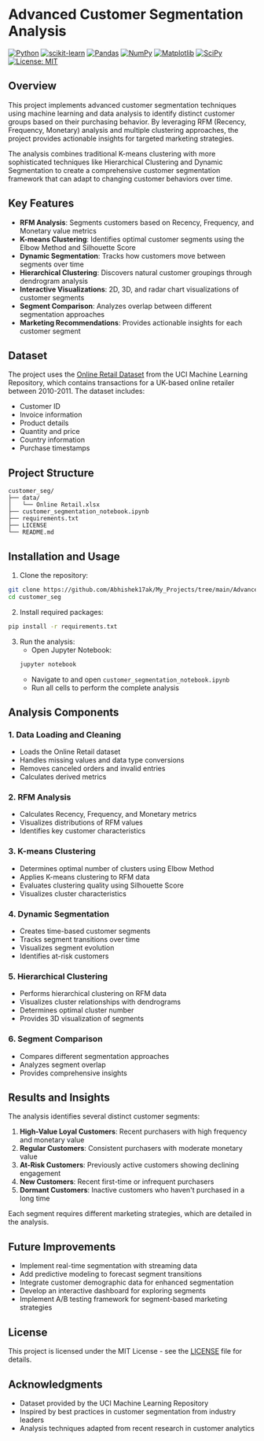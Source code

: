 # Advanced Customer Segmentation Analysis

[![Python](https://img.shields.io/badge/Python-3.8%2B-blue)](https://www.python.org/)
[![scikit-learn](https://img.shields.io/badge/scikit--learn-1.0%2B-orange)](https://scikit-learn.org/)
[![Pandas](https://img.shields.io/badge/pandas-1.3%2B-brightgreen)](https://pandas.pydata.org/)
[![NumPy](https://img.shields.io/badge/numpy-1.20%2B-yellow)](https://numpy.org/)
[![Matplotlib](https://img.shields.io/badge/matplotlib-3.5%2B-red)](https://matplotlib.org/)
[![SciPy](https://img.shields.io/badge/scipy-1.7%2B-9cf)](https://scipy.org/)
[![License: MIT](https://img.shields.io/badge/License-MIT-green.svg)](https://opensource.org/licenses/MIT)

## Overview

This project implements advanced customer segmentation techniques using machine learning and data analysis to identify distinct customer groups based on their purchasing behavior. By leveraging RFM (Recency, Frequency, Monetary) analysis and multiple clustering approaches, the project provides actionable insights for targeted marketing strategies.

The analysis combines traditional K-means clustering with more sophisticated techniques like Hierarchical Clustering and Dynamic Segmentation to create a comprehensive customer segmentation framework that can adapt to changing customer behaviors over time.

## Key Features

- **RFM Analysis**: Segments customers based on Recency, Frequency, and Monetary value metrics
- **K-means Clustering**: Identifies optimal customer segments using the Elbow Method and Silhouette Score
- **Dynamic Segmentation**: Tracks how customers move between segments over time
- **Hierarchical Clustering**: Discovers natural customer groupings through dendrogram analysis
- **Interactive Visualizations**: 2D, 3D, and radar chart visualizations of customer segments
- **Segment Comparison**: Analyzes overlap between different segmentation approaches
- **Marketing Recommendations**: Provides actionable insights for each customer segment

## Dataset

The project uses the [Online Retail Dataset](https://archive.ics.uci.edu/ml/datasets/Online+Retail) from the UCI Machine Learning Repository, which contains transactions for a UK-based online retailer between 2010-2011. The dataset includes:

- Customer ID
- Invoice information
- Product details
- Quantity and price
- Country information
- Purchase timestamps

## Project Structure

```
customer_seg/
├── data/
│   └── Online Retail.xlsx
├── customer_segmentation_notebook.ipynb  
├── requirements.txt
├── LICENSE
└── README.md
```

## Installation and Usage

1. Clone the repository:
```bash
git clone https://github.com/Abhishek17ak/My_Projects/tree/main/Advanced_Customer_Segmentation_Analysis.git
cd customer_seg
```

2. Install required packages:
```bash
pip install -r requirements.txt
```

3. Run the analysis:
   - Open Jupyter Notebook:
   ```bash
   jupyter notebook
   ```
   - Navigate to and open `customer_segmentation_notebook.ipynb`
   - Run all cells to perform the complete analysis

## Analysis Components

### 1. Data Loading and Cleaning
- Loads the Online Retail dataset
- Handles missing values and data type conversions
- Removes canceled orders and invalid entries
- Calculates derived metrics

### 2. RFM Analysis
- Calculates Recency, Frequency, and Monetary metrics
- Visualizes distributions of RFM values
- Identifies key customer characteristics

### 3. K-means Clustering
- Determines optimal number of clusters using Elbow Method
- Applies K-means clustering to RFM data
- Evaluates clustering quality using Silhouette Score
- Visualizes cluster characteristics

### 4. Dynamic Segmentation
- Creates time-based customer segments
- Tracks segment transitions over time
- Visualizes segment evolution
- Identifies at-risk customers

### 5. Hierarchical Clustering
- Performs hierarchical clustering on RFM data
- Visualizes cluster relationships with dendrograms
- Determines optimal cluster number
- Provides 3D visualization of segments

### 6. Segment Comparison
- Compares different segmentation approaches
- Analyzes segment overlap
- Provides comprehensive insights

## Results and Insights

The analysis identifies several distinct customer segments:

1. **High-Value Loyal Customers**: Recent purchasers with high frequency and monetary value
2. **Regular Customers**: Consistent purchasers with moderate monetary value
3. **At-Risk Customers**: Previously active customers showing declining engagement
4. **New Customers**: Recent first-time or infrequent purchasers
5. **Dormant Customers**: Inactive customers who haven't purchased in a long time

Each segment requires different marketing strategies, which are detailed in the analysis.

## Future Improvements

- Implement real-time segmentation with streaming data
- Add predictive modeling to forecast segment transitions
- Integrate customer demographic data for enhanced segmentation
- Develop an interactive dashboard for exploring segments
- Implement A/B testing framework for segment-based marketing strategies

## License

This project is licensed under the MIT License - see the [LICENSE](LICENSE) file for details.

## Acknowledgments

- Dataset provided by the UCI Machine Learning Repository
- Inspired by best practices in customer segmentation from industry leaders
- Analysis techniques adapted from recent research in customer analytics 
